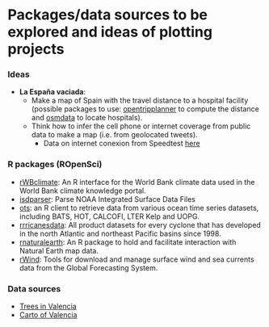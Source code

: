 # Packages/data sources to be explored and ideas of plotting projects

### Ideas

- **La España vaciada**:
  - Make a map of Spain with the travel distance to a hospital facility (possible packages to use: [opentripplanner](https://docs.ropensci.org/opentripplanner/) to compute the distance and [osmdata](https://docs.ropensci.org/osmdata/) to locate hospitals).
  - Think how to infer the cell phone or internet coverage from public data to make a map (i.e. from geolocated tweets).
      - Data on internet conexion from Speedtest [here](https://www.speedtest.net/insights/blog/announcing-ookla-open-datasets/)

### R packages (ROpenSci)

- [rWBclimate](https://docs.ropensci.org/rWBclimate/): An R interface for the World Bank climate data used in the World Bank climate knowledge portal.
- [isdparser](https://docs.ropensci.org/isdparser/): Parse NOAA Integrated Surface Data Files
- [ots](https://docs.ropensci.org/ots/): an R client to retrieve data from various ocean time series datasets, including BATS, HOT, CALCOFI, LTER Kelp and UOPG.
- [rrricanesdata](https://docs.ropensci.org/rrricanesdata/): All product datasets for every cyclone that has developed in the north Atlantic and northeast Pacific basins since 1998.
- [rnaturalearth](https://docs.ropensci.org/rnaturalearth/): An R package to hold and facilitate interaction with Natural Earth map data.
- [rWind](https://cran.r-project.org/web/packages/rWind/index.html): Tools for download and manage surface wind and sea currents data from the Global Forecasting System.

### Data sources

- [Trees in Valencia](http://gobiernoabierto.valencia.es/en/dataset/?id=arbolado)
- [Carto of Valencia](http://www.icv.gva.es/auto/aplicaciones/icv_geocat/#/)